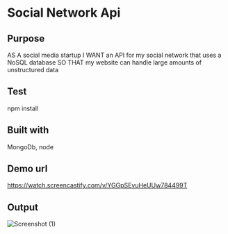 # Social Network Api
## Purpose
AS A social media startup
I WANT an API for my social network that uses a NoSQL database
SO THAT my website can handle large amounts of unstructured data
## Test
npm install
## Built with
MongoDb, node
## Demo url
https://watch.screencastify.com/v/YGGpSEvuHeUUw784499T
## Output
![Screenshot (1)](https://user-images.githubusercontent.com/48147515/138606897-35dbf719-1cf3-4798-9e0c-1ddbba657de6.png)

